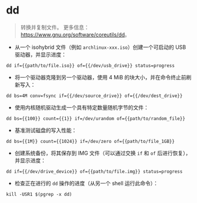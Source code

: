# dd

> 转换并复制文件。
> 更多信息：<https://www.gnu.org/software/coreutils/dd>。

- 从一个 isohybrid 文件（例如 `archlinux-xxx.iso`）创建一个可启动的 USB 驱动器，并显示进度：

`dd if={{path/to/file.iso}} of={{/dev/usb_drive}} status=progress`

- 将一个驱动器克隆到另一个驱动器，使用 4 MiB 的块大小，并在命令终止前刷新写入：

`dd bs=4M conv=fsync if={{/dev/source_drive}} of={{/dev/dest_drive}}`

- 使用内核随机驱动生成一个具有特定数量随机字节的文件：

`dd bs={{100}} count={{1}} if=/dev/urandom of={{path/to/random_file}}`

- 基准测试磁盘的写入性能：

`dd bs={{1M}} count={{1024}} if=/dev/zero of={{path/to/file_1GB}}`

- 创建系统备份，将其保存到 IMG 文件（可以通过交换 `if` 和 `of` 后进行恢复），并显示进度：

`dd if={{/dev/drive_device}} of={{path/to/file.img}} status=progress`

- 检查正在进行的 `dd` 操作的进度（从另一个 shell 运行此命令）：

`kill -USR1 $(pgrep -x dd)`